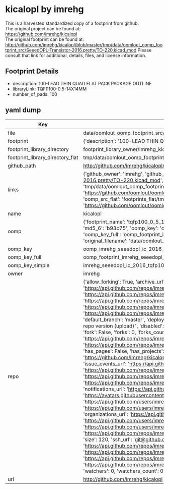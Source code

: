 # kicalopl by imrehg  
This is a harvested standardized copy of a footprint from github.  
The original project can be found at:  
https://github.com/imrehg/kicalopl  
The original footprint can be found at:
http://github.com/imrehg/kicalopl/blob/master/tmp/data/oomlout_oomp_footprint_src/SeeedOPL-Transistor-2016.pretty/TO-220.kicad_mod
Please consult that link for additional, details, files, and license information.  
## Footprint Details
* description: 100-LEAD THIN QUAD FLAT PACK PACKAGE OUTLINE  
* libraryLink: TQFP100-0.5-14X14MM  
* number_of_pads: 100  
## yaml dump  
| Key | Value |  
| --- | --- |  
| file | data/oomlout_oomp_footprint_src/kicalopl/SeeedOPL-IC-2016.pretty/TQFP100-0.5-14X14MM.kicad_mod |  
| footprint | {'description': '100-LEAD THIN QUAD FLAT PACK PACKAGE OUTLINE', 'libraryLink': 'TQFP100-0.5-14X14MM', 'number_of_pads': 100} |  
| footprint_library_directory | footprint_library_owner/imrehg_kicalopl |  
| footprint_library_directory_flat | tmp/data/oomlout_oomp_footprint_src/footprints_flat/imrehg_seeedopl_ic_2016_tqfp100_0_5_14x14mm/working |  
| github_path | http://github.com/imrehg/kicalopl/blob/master/tmp/data/oomlout_oomp_footprint_src/SeeedOPL-IC-2016.pretty/TQFP100-0.5-14X14MM.kicad_mod |  
| links | {'github_owner': 'imrehg', 'github_repo_name': 'kicalopl', 'github_src': 'http://github.com/imrehg/kicalopl/blob/master/tmp/data/oomlout_oomp_footprint_src/SeeedOPL-Transistor-2016.pretty/TO-220.kicad_mod', 'github_src_repo': 'https://github.com/imrehg/kicalopl', 'oomp_bot': 'tmp/data/oomlout_oomp_footprint_src/footprints/imrehg_seeedopl_ic_2016_tqfp100_0_5_14x14mm/working', 'oomp_bot_github': 'https://github.com/oomlout/oomlout_oomp_footprint_bot/tree/main/tmp/data/oomlout_oomp_footprint_src/footprints/imrehg_seeedopl_ic_2016_tqfp100_0_5_14x14mm/working', 'oomp_src_flat': 'footprints_flat/tmp/data/oomlout_oomp_footprint_src/footprints_flat/imrehg_seeedopl_ic_2016_tqfp100_0_5_14x14mm/working', 'oomp_src_flat_github': 'https://github.com/oomlout/oomlout_oomp_footprint_src/tree/main/tmp/data/oomlout_oomp_footprint_src/footprints_flat/imrehg_seeedopl_ic_2016_tqfp100_0_5_14x14mm/working'} |  
| name | kicalopl |  
| oomp | {'footprint_name': 'tqfp100_0_5_14x14mm', 'library_name': 'seeedopl_ic_2016', 'md5': 'b93c751ce7c83601495ee6326cb9a400', 'md5_10': 'b93c751ce7', 'md5_5': 'b93c7', 'md5_6': 'b93c75', 'oomp_key': 'oomp_imrehg_seeedopl_ic_2016_tqfp100_0_5_14x14mm', 'oomp_key_extra': 'oomp_footprint_imrehg_seeedopl_ic_2016_tqfp100_0_5_14x14mm', 'oomp_key_full': 'oomp_footprint_imrehg_seeedopl_ic_2016_tqfp100_0_5_14x14mm_b93c75', 'oomp_key_simple': 'imrehg_seeedopl_ic_2016_tqfp100_0_5_14x14mm', 'original_filename': 'data/oomlout_oomp_footprint_src/kicalopl/SeeedOPL-IC-2016.pretty/TQFP100-0.5-14X14MM.kicad_mod', 'owner_name': 'imrehg'} |  
| oomp_key | oomp_imrehg_seeedopl_ic_2016_tqfp100_0_5_14x14mm |  
| oomp_key_full | oomp_footprint_imrehg_seeedopl_ic_2016_tqfp100_0_5_14x14mm |  
| oomp_key_simple | imrehg_seeedopl_ic_2016_tqfp100_0_5_14x14mm |  
| owner | imrehg |  
| repo | {'allow_forking': True, 'archive_url': 'https://api.github.com/repos/imrehg/kicalopl/{archive_format}{/ref}', 'archived': False, 'assignees_url': 'https://api.github.com/repos/imrehg/kicalopl/assignees{/user}', 'blobs_url': 'https://api.github.com/repos/imrehg/kicalopl/git/blobs{/sha}', 'branches_url': 'https://api.github.com/repos/imrehg/kicalopl/branches{/branch}', 'clone_url': 'https://github.com/imrehg/kicalopl.git', 'collaborators_url': 'https://api.github.com/repos/imrehg/kicalopl/collaborators{/collaborator}', 'comments_url': 'https://api.github.com/repos/imrehg/kicalopl/comments{/number}', 'commits_url': 'https://api.github.com/repos/imrehg/kicalopl/commits{/sha}', 'compare_url': 'https://api.github.com/repos/imrehg/kicalopl/compare/{base}...{head}', 'contents_url': 'https://api.github.com/repos/imrehg/kicalopl/contents/{+path}', 'contributors_url': 'https://api.github.com/repos/imrehg/kicalopl/contributors', 'created_at': '2017-04-05T19:58:19Z', 'default_branch': 'master', 'deployments_url': 'https://api.github.com/repos/imrehg/kicalopl/deployments', 'description': "Seeed Studio's Open Parts Library (OPL) KiCad footprints repo version (upload)", 'disabled': False, 'downloads_url': 'https://api.github.com/repos/imrehg/kicalopl/downloads', 'events_url': 'https://api.github.com/repos/imrehg/kicalopl/events', 'fork': False, 'forks': 0, 'forks_count': 0, 'forks_url': 'https://api.github.com/repos/imrehg/kicalopl/forks', 'full_name': 'imrehg/kicalopl', 'git_commits_url': 'https://api.github.com/repos/imrehg/kicalopl/git/commits{/sha}', 'git_refs_url': 'https://api.github.com/repos/imrehg/kicalopl/git/refs{/sha}', 'git_tags_url': 'https://api.github.com/repos/imrehg/kicalopl/git/tags{/sha}', 'git_url': 'git://github.com/imrehg/kicalopl.git', 'has_discussions': False, 'has_downloads': True, 'has_issues': True, 'has_pages': False, 'has_projects': True, 'has_wiki': True, 'homepage': '', 'hooks_url': 'https://api.github.com/repos/imrehg/kicalopl/hooks', 'html_url': 'https://github.com/imrehg/kicalopl', 'id': 87351097, 'is_template': False, 'issue_comment_url': 'https://api.github.com/repos/imrehg/kicalopl/issues/comments{/number}', 'issue_events_url': 'https://api.github.com/repos/imrehg/kicalopl/issues/events{/number}', 'issues_url': 'https://api.github.com/repos/imrehg/kicalopl/issues{/number}', 'keys_url': 'https://api.github.com/repos/imrehg/kicalopl/keys{/key_id}', 'labels_url': 'https://api.github.com/repos/imrehg/kicalopl/labels{/name}', 'language': None, 'languages_url': 'https://api.github.com/repos/imrehg/kicalopl/languages', 'license': None, 'merges_url': 'https://api.github.com/repos/imrehg/kicalopl/merges', 'milestones_url': 'https://api.github.com/repos/imrehg/kicalopl/milestones{/number}', 'mirror_url': None, 'name': 'kicalopl', 'network_count': 0, 'node_id': 'MDEwOlJlcG9zaXRvcnk4NzM1MTA5Nw==', 'notifications_url': 'https://api.github.com/repos/imrehg/kicalopl/notifications{?since,all,participating}', 'open_issues': 0, 'open_issues_count': 0, 'owner': {'avatar_url': 'https://avatars.githubusercontent.com/u/38863?v=4', 'events_url': 'https://api.github.com/users/imrehg/events{/privacy}', 'followers_url': 'https://api.github.com/users/imrehg/followers', 'following_url': 'https://api.github.com/users/imrehg/following{/other_user}', 'gists_url': 'https://api.github.com/users/imrehg/gists{/gist_id}', 'gravatar_id': '', 'html_url': 'https://github.com/imrehg', 'id': 38863, 'login': 'imrehg', 'node_id': 'MDQ6VXNlcjM4ODYz', 'organizations_url': 'https://api.github.com/users/imrehg/orgs', 'received_events_url': 'https://api.github.com/users/imrehg/received_events', 'repos_url': 'https://api.github.com/users/imrehg/repos', 'site_admin': False, 'starred_url': 'https://api.github.com/users/imrehg/starred{/owner}{/repo}', 'subscriptions_url': 'https://api.github.com/users/imrehg/subscriptions', 'type': 'User', 'url': 'https://api.github.com/users/imrehg'}, 'private': False, 'pulls_url': 'https://api.github.com/repos/imrehg/kicalopl/pulls{/number}', 'pushed_at': '2017-04-05T19:58:46Z', 'releases_url': 'https://api.github.com/repos/imrehg/kicalopl/releases{/id}', 'size': 120, 'ssh_url': 'git@github.com:imrehg/kicalopl.git', 'stargazers_count': 0, 'stargazers_url': 'https://api.github.com/repos/imrehg/kicalopl/stargazers', 'statuses_url': 'https://api.github.com/repos/imrehg/kicalopl/statuses/{sha}', 'subscribers_count': 2, 'subscribers_url': 'https://api.github.com/repos/imrehg/kicalopl/subscribers', 'subscription_url': 'https://api.github.com/repos/imrehg/kicalopl/subscription', 'svn_url': 'https://github.com/imrehg/kicalopl', 'tags_url': 'https://api.github.com/repos/imrehg/kicalopl/tags', 'teams_url': 'https://api.github.com/repos/imrehg/kicalopl/teams', 'temp_clone_token': None, 'topics': ['kicad', 'kicad-footprints', 'kicad-libraries', 'seeedstudio'], 'trees_url': 'https://api.github.com/repos/imrehg/kicalopl/git/trees{/sha}', 'updated_at': '2017-04-05T20:00:42Z', 'url': 'https://api.github.com/repos/imrehg/kicalopl', 'visibility': 'public', 'watchers': 0, 'watchers_count': 0, 'web_commit_signoff_required': False} |  
| url | http://github.com/imrehg/kicalopl |  

